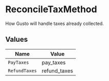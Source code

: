 # ReconcileTaxMethod

How Gusto will handle taxes already collected.


## Values

| Name          | Value         |
| ------------- | ------------- |
| `PayTaxes`    | pay_taxes     |
| `RefundTaxes` | refund_taxes  |